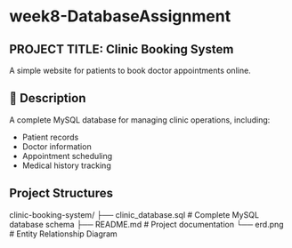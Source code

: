 # week8-DatabaseAssignment

## PROJECT TITLE: Clinic Booking System

A simple website for patients to book doctor appointments online.

## 📖 Description
A complete MySQL database for managing clinic operations, including:
- Patient records
- Doctor information
- Appointment scheduling
- Medical history tracking

## Project Structures

clinic-booking-system/
├── clinic_database.sql    # Complete MySQL database schema
├── README.md              # Project documentation
└── erd.png                # Entity Relationship Diagram
